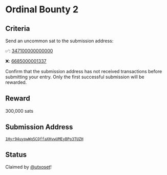 # Ordinal Bounty 2

## Criteria

Send an <span class=uncommon>uncommon</span> sat to the submission address:

✅: [347100000000000](https://ordinals.com/sat/347100000000000)

❌: [6685000001337](https://ordinals.com/sat/6685000001337)

Confirm that the submission address has not received transactions before submitting your entry. Only the first successful submission will be rewarded.

## Reward

300,000 sats

## Submission Address

[`1Hyr94uypwWq5CQffaXHvwUMEyBPp3TUZH`](https://mempool.space/address/1Hyr94uypwWq5CQffaXHvwUMEyBPp3TUZH)

## Status

Claimed by [@utxoset](https://twitter.com/rodarmor/status/1582424455615172608)!
